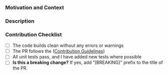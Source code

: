 ### Motivation and Context

<!-- Thank you for your contribution to the Dakora repo!
Please help reviewers and future users, providing the following information:
  1. Why is this change required?
  2. What problem does it solve?
  3. What scenario does it contribute to?
  4. If it fixes an open issue, please link to the issue here.
-->

### Description

<!-- Describe your changes, the overall approach, the underlying design.
     These notes will help understanding how your code works. Thanks! -->

### Contribution Checklist

<!-- Before submitting this PR, please make sure: -->

- [ ] The code builds clean without any errors or warnings
- [ ] The PR follows the ([Contribution Guidelines](../CONTRIBUTING.md))
- [ ] All unit tests pass, and I have added new tests where possible
- [ ] **Is this a breaking change?** If yes, add "[BREAKING]" prefix to the title of the PR.